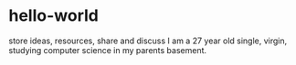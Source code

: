 # hello-world
store ideas, resources, share and discuss
I am a 27 year old single, virgin, studying computer science in my parents basement. 
